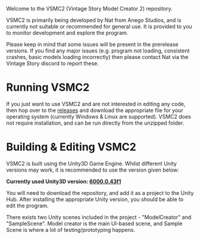 Welcome to the VSMC2 (Vintage Story Model Creator 2) repository.

VSMC2 is primarily being developed by Nat from Anego Studios, and is currently not suitable or recommended for general use. It is provided to you to monitor development and explore the program. 

Please keep in mind that some issues will be present in the prerelease versions. If you find any major issues (e.g. program not loading, consistent crashes, basic models loading incorrectly) then please contact Nat via the Vintage Story discord to report these.

# Running VSMC2 #
If you just want to use VSMC2 and are not interested in editing any code, then hop over to the [releases](https://github.com/anegostudios/VSModelCreatorProto/releases) and download the appropriate file for your operating system (currently Windows & Linux are supported).
VSMC2 does not require installation, and can be run directly from the unzipped folder.

# Building & Editing VSMC2 #
VSMC2 is built using the Unity3D Game Engine. Whilst different Unity versions may work, it is recommended to use the version given below:

**Currently used Unity3D version: [6000.0.43f1](https://unity.com/releases/editor/whats-new/6000.0.43#installs)**

You will need to download the repository, and add it as a project to the Unity Hub. After installing the appropriate Unity version, you should be able to edit the program.

There exists two Unity scenes included in the project - "ModelCreator" and "SampleScene". Model creator is the main UI-based scene, and Sample Scene is where a lot of testing/prototyping happens.
